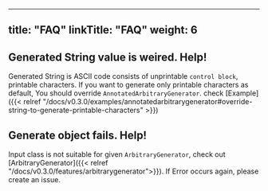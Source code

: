 
---
title: "FAQ"
linkTitle: "FAQ"
weight: 6
---

## Generated String value is weired. Help!
Generated String is ASCII code consists of unprintable `control block`, printable characters.
If you want to generate only printable characters as default, You should override `AnnotatedArbitraryGenerator`.
check [Example]({{< relref "/docs/v0.3.0/examples/annotatedarbitrarygenerator#override-string-to-generate-printable-characters" >}})

## Generate object fails. Help!

Input class is not suitable for given `ArbitraryGenerator`, check out [ArbitraryGenerator]({{< relref "/docs/v0.3.0/features/arbitrarygenerator">}}).
If Error occurs again, please create an issue.
